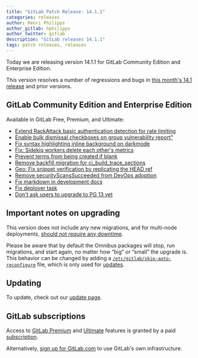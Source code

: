 ```yaml
---
title: "GitLab Patch Release: 14.1.1"
categories: releases
author: Henri Philipps
author_gitlab: hphilipps
author_twitter: gitlab
description: "GitLab releases 14.1.1"
tags: patch releases, releases
---
```


<!-- For detailed instructions on how to complete this, please see https://gitlab.com/gitlab-org/release/docs/blob/master/general/patch/blog-post.md -->

Today we are releasing version 14.1.1 for GitLab Community Edition and Enterprise Edition.

This version resolves a number of regressions and bugs in
[this month's 14.1 release](/releases/2021/07/22/gitlab-14-1-released/) and
prior versions.

## GitLab Community Edition and Enterprise Edition

Available in GitLab Free, Premium, and Ultimate:

- [Extend RackAttack basic authentication detection for rate limiting](https://gitlab.com/gitlab-org/gitlab/-/merge_requests/63287)
- [Enable bulk dismissal checkboxes on group vulnerability report"](https://gitlab.com/gitlab-org/gitlab/-/merge_requests/66312)
- [Fix syntax highlighting inline background on darkmode](https://gitlab.com/gitlab-org/gitlab/-/merge_requests/66410)
- [Fix: Sidekiq workers delete each other's metrics](https://gitlab.com/gitlab-org/gitlab/-/merge_requests/66432)
- [Prevent terms from being created if blank](https://gitlab.com/gitlab-org/gitlab/-/merge_requests/66437)
- [Remove backfill migration for ci_build_trace_sections](https://gitlab.com/gitlab-org/gitlab/-/merge_requests/66627)
- [Geo: Fix snippet verification by replicating the HEAD ref](https://gitlab.com/gitlab-org/gitlab/-/merge_requests/65783)
- [Remove securityScansSucceeded from DevOps adoption](https://gitlab.com/gitlab-org/gitlab/-/merge_requests/66291)
- [Fix markdown in development docs](https://gitlab.com/gitlab-org/omnibus-gitlab/-/merge_requests/5481)
- [Fix deployer task](https://gitlab.com/gitlab-org/omnibus-gitlab/-/merge_requests/5484)
- [Don't ask users to upgrade to PG 13 yet](https://gitlab.com/gitlab-org/omnibus-gitlab/-/merge_requests/5488)

## Important notes on upgrading

This version does not include any new migrations, and for multi-node deployments, [should not require any downtime](https://docs.gitlab.com/ee/update/#upgrading-without-downtime).

Please be aware that by default the Omnibus packages will stop, run migrations,
and start again, no matter how “big” or “small” the upgrade is. This behavior
can be changed by adding a [`/etc/gitlab/skip-auto-reconfigure`](http://docs.gitlab.com/omnibus/update/README.html) file,
which is only used for [updates](https://docs.gitlab.com/omnibus/update/README.html).

## Updating

To update, check out our [update page](/update/).

## GitLab subscriptions

Access to [GitLab Premium](/pricing/premium/) and [Ultimate](/pricing/ultimate/) features is granted by a paid [subscription](/pricing/).

Alternatively, [sign up for GitLab.com](https://gitlab.com/users/sign_in)
to use GitLab's own infrastructure.
